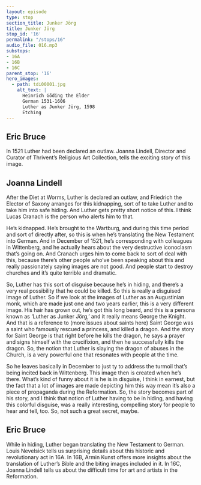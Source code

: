 ```yaml
---
layout: episode
type: stop
section_title: Junker Jörg
title: Junker Jörg
stop_id: '16'
permalink: "/stops/16"
audio_file: 016.mp3
substops:
- 16A
- 16B
- 16C
parent_stop: '16'
hero_images:
  - path: tdi00001.jpg
    alt_text: |
      Heinrich Göding the Elder
      German 1531-1606
      Luther as Junker Jörg, 1598
      Etching
---
```


## Eric Bruce

In 1521 Luther had been declared an outlaw. Joanna Lindell, Director and Curator of Thrivent’s Religious Art Collection, tells the exciting story of this image.

## Joanna Lindell

After the Diet at Worms, Luther is declared an outlaw, and Friedrich the Elector of Saxony arranges for this kidnapping, sort of to take Luther and to take him into safe hiding. And Luther gets pretty short notice of this. I think Lucas Cranach is the person who alerts him to that.

He’s kidnapped. He’s brought to the Wartburg, and during this time period and sort of directly after, so this is when he’s translating the New Testament into German. And in December of 1521, he’s corresponding with colleagues in Wittenberg, and he actually hears about the very destructive iconoclasm that’s going on. And Cranach urges him to come back to sort of deal with this, because there’s other people who’ve been speaking about this and really passionately saying images are not good. And people start to destroy churches and it’s quite terrible and dramatic. 

So, Luther has this sort of disguise because he’s in hiding, and there’s a very real possibility that he could be killed. So this is really a disguised image of Luther. So if we look at the images of Luther as an Augustinian monk, which are made just one and two years earlier, this is a very different image. His hair has grown out, he’s got this long beard, and this is a persona known as ‘Luther as Junker Jörg,’ and it really means George the Knight. And that is a reference to (more issues about saints here) Saint George was a saint who famously rescued a princess, and killed a dragon. And the story for Saint George is that right before he kills the dragon, he says a prayer and signs himself with the crucifixion, and then he successfully kills the dragon. So, the notion that Luther is slaying the dragon of abuses in the Church, is a very powerful one that resonates with people at the time.

So he leaves basically in December to just ty to address the turmoil that’s being incited back in Wittenberg. This image then is created when he’s there. What’s kind of funny about it is he is in disguise, I think in earnest, but the fact that a lot of images are made depicting him this way mean it’s also a piece of propaganda during the Reformation. So, the story becomes part of his story, and I think that notion of Luther having to be in hiding, and having this colorful disguise, was a really interesting, compelling story for people to hear and tell, too. So, not such a great secret, maybe. 

## Eric Bruce

While in hiding, Luther began translating the New Testament to German. Louis Nevelsick tells us surprising details about this historic and revolutionary act in 16A. In 16B, Armin Kunst offers more insights about the translation of Luther’s Bible and the biting images included in it. In 16C, Joanna Lindell tells us about the difficult time for art and artists in the Reformation.
